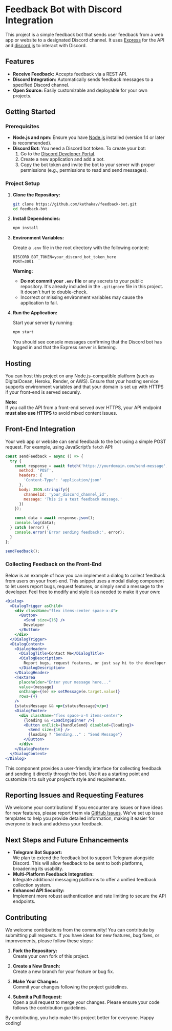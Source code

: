 # Feedback Bot with Discord Integration

This project is a simple feedback bot that sends user feedback from a web app or website to a designated Discord channel. It uses [Express](https://expressjs.com/) for the API and [discord.js](https://discord.js.org/#/) to interact with Discord.

## Features

- **Receive Feedback:** Accepts feedback via a REST API.
- **Discord Integration:** Automatically sends feedback messages to a specified Discord channel.
- **Open Source:** Easily customizable and deployable for your own projects.

## Getting Started

### Prerequisites

- **Node.js and npm:** Ensure you have [Node.js](https://nodejs.org/) installed (version 14 or later is recommended).
- **Discord Bot:** You need a Discord bot token. To create your bot:
  1. Go to the [Discord Developer Portal](https://discord.com/developers/applications).
  2. Create a new application and add a bot.
  3. Copy the bot token and invite the bot to your server with proper permissions (e.g., permissions to read and send messages).

### Project Setup

1. **Clone the Repository:**

   ```bash
   git clone https://github.com/kethakav/feedback-bot.git
   cd feedback-bot
   ```

2. **Install Dependencies:**

   ```bash
   npm install
   ```

3. **Environment Variables:**

   Create a `.env` file in the root directory with the following content:

   ```dotenv
   DISCORD_BOT_TOKEN=your_discord_bot_token_here
   PORT=3001
   ```

   **Warning:**  
   - **Do not commit your `.env` file** or any secrets to your public repository. It's already included in the `.gitignore` file in this project. It doesn't hurt to double-check.
   - Incorrect or missing environment variables may cause the application to fail.

4. **Run the Application:**

   Start your server by running:

   ```bash
   npm start
   ```
   
   You should see console messages confirming that the Discord bot has logged in and that the Express server is listening.

## Hosting

You can host this project on any Node.js–compatible platform (such as DigitalOcean, Heroku, Render, or AWS). Ensure that your hosting service supports environment variables and that your domain is set up with HTTPS if your front-end is served securely.

**Note:**  
If you call the API from a front-end served over HTTPS, your API endpoint **must also use HTTPS** to avoid mixed content issues.

## Front-End Integration

Your web app or website can send feedback to the bot using a simple POST request. For example, using JavaScript’s `fetch` API:

```javascript
const sendFeedback = async () => {
  try {
    const response = await fetch('https://yourdomain.com/send-message', { // Use HTTPS if needed
      method: 'POST',
      headers: {
        'Content-Type': 'application/json'
      },
      body: JSON.stringify({
        channelId: 'your_discord_channel_id',
        message: 'This is a test feedback message.'
      })
    });

    const data = await response.json();
    console.log(data);
  } catch (error) {
    console.error('Error sending feedback:', error);
  }
};

sendFeedback();
```

### Collecting Feedback on the Front-End

Below is an example of how you can implement a dialog to collect feedback from users on your front-end. This snippet uses a modal dialog component to let users report bugs, request features, or simply send a message to the developer. Feel free to modify and style it as needed to make it your own:

```jsx
<Dialog>
  <DialogTrigger asChild>
    <div className="flex items-center space-x-4">
      <Button>
        <Send size={16} />
        Developer
      </Button>
    </div>
  </DialogTrigger>
  <DialogContent>
    <DialogHeader>
      <DialogTitle>Contact Me</DialogTitle>
      <DialogDescription>
        Report bugs, request features, or just say hi to the developer.
      </DialogDescription>
    </DialogHeader>
    <Textarea
      placeholder="Enter your message here..."
      value={message}
      onChange={(e) => setMessage(e.target.value)}
      rows={4}
    />
    {statusMessage && <p>{statusMessage}</p>}
    <DialogFooter>
      <div className="flex space-x-4 items-center">
        {loading && <LoadingSpinner />}
        <Button onClick={handleSend} disabled={loading}>
          <Send size={16} />
          {loading ? "Sending..." : "Send Message"}
        </Button>
      </div>
    </DialogFooter>
  </DialogContent>
</Dialog>
```

This component provides a user-friendly interface for collecting feedback and sending it directly through the bot. Use it as a starting point and customize it to suit your project’s style and requirements.

## Reporting Issues and Requesting Features

We welcome your contributions! If you encounter any issues or have ideas for new features, please report them via [GitHub Issues](https://github.com/kethakav/feedback-bot/issues). We've set up issue templates to help you provide detailed information, making it easier for everyone to track and address your feedback.

## Next Steps and Future Enhancements

- **Telegram Bot Support:**  
  We plan to extend the feedback bot to support Telegram alongside Discord. This will allow feedback to be sent to both platforms, broadening its usability.
- **Multi-Platform Feedback Integration:**  
  Integrate additional messaging platforms to offer a unified feedback collection system.
- **Enhanced API Security:**  
  Implement more robust authentication and rate limiting to secure the API endpoints.

## Contributing

We welcome contributions from the community! You can contribute by submitting pull requests. If you have ideas for new features, bug fixes, or improvements, please follow these steps:

1. **Fork the Repository:**  
   Create your own fork of this project.

2. **Create a New Branch:**  
   Create a new branch for your feature or bug fix.

3. **Make Your Changes:**  
   Commit your changes following the project guidelines.

4. **Submit a Pull Request:**  
   Open a pull request to merge your changes. Please ensure your code follows the contribution guidelines.

By contributing, you help make this project better for everyone. Happy coding!